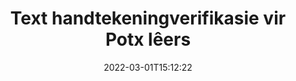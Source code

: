 ---
############################# Static ############################
layout: "auto-gen-signature"
date: 2022-03-01T15:12:22
draft: false
operation: Verify
signaturetype: Text
fileformat: Potx
productName: .NET
lang: af
productCode: net
otherformats: pdf doc docx docm dot dotm dotx odt ott rtf xls xlsx xlsm xlsb csv ods ots xltx xltm ppt pptx pps ppsx odp otp potx potm pptm ppsm
breadcrumb: Put Text signature on Potx for C#

############################# Head ############################
head_title: "Verifikasie van Text handtekeninge vir Potx lêers via C#"
head_description: "Gebruik slegs 'n paar reëls van .NET-kode om Potx-dokumente en hul Text-handtekeninge te verifieer."

############################# Header ############################
title: "Text handtekeningverifikasie vir Potx lêers"
description: "API vir .NET bied geleentheid om Text handtekeninge by Potx dokumente te verifieer. Verifikasie van e-handtekeninge binne jou Potx dokumente kan vinnig en maklik uitgevoer word."
bg_image: "https://cms.admin.containerize.com/templates/aspose/App_Themes/V3/images/bg/header1.png"
bg_overlay: false
button:
    enable: true

############################# SubMenu ############################
submenu:
    enable: true

    left:
        img_alt: "GroupDocs.Signature for .NET"
        image: "https://cms.admin.containerize.com/templates/groupdocs/images/product-logos/90x90-noborder/groupdocs-signature-net.png"
        product: "GroupDocs.Signature"
        platform: ".NET"



############################# About ############################
about:
    enable: true
    title: "Ontdek nuwe GroupDocs.Signature for .NET API-kenmerke"
    content: |
        [GroupDocs.Signature for .NET](https://products.groupdocs.com/signature/net/) API bied wye verskeidenheid maniere om talle dokumentformate te verwerk deur elektroniese handtekeninge te gebruik. Baie soorte digitale handtekeninge soos tekste, beelde, digitale sertifikate, strepieskodes, QR-kodes, seëls of metadata word ondersteun. Kliënte kan digitale handtekeninge by PDF's, MS Word-dokumente, MS Excel-werkboeke, MS PowerPoint-aanbiedings, Adobe Photoshop-lêers en verskeie beeldformate byvoeg, verwyder, redigeer, valideer of deursoek. Verstommende aantal bykomende kenmerke en instellings is beskikbaar.
    

############################# Steps ############################
steps:
    enable: true
    title_left: "Hoe om Text handtekeninge in jou Potx dokument te bekragtig"
    content_left: |
        [GroupDocs.Signature for .NET](https://products.groupdocs.com/signature/net/) sluit nuttige kenmerke in soos verifikasie van Text-handtekeninge wat by Potx-dokumente geplaas word. Gebruik hierdie geleentheid sonder om ekstra kode te implementeer.
        
        * Eerstens, instansieer Handtekeningklas wat as 'n konstruktor parameter pad verskaf na 'n dokument wat veronderstel is om geverifieer te word.
        * Tweedens, skep 'n nuwe VerifyOptions-objek en stel alle vereiste eienskappe op.
        * Laastens, roep Signature se objek Verifieer-metode deur VerifyOptions-instansie deur te gee.
        * Verwerk dan verifikasieresultate.

    title_right: "Stelselvereistes"
    content_right: |
        GroupDocs.Signature for .NET word op alle groot platforms en bedryfstelsels ondersteun. Voordat u die kode hieronder uitvoer, maak asseblief seker dat u die volgende voorvereistes op u stelsel geïnstalleer het.

        * Bedryfstelsels: Microsoft Windows, Linux, MacOS
        * Ontwikkelingsomgewings: Microsoft Visual Studio, Xamarin, MonoDevelop
        * Frameworks: .NET Framework, .NET Standard, .NET Core, Mono
        * Laai die nuutste weergawe van GroupDocs.Signature for .NET af vanaf [Nuget](https://www.nuget.org/packages/groupdocs.signature)
         
    code: |
        ```csharp    
                
        // Set up input Potx file
        string filePath = "input.potx";

        // Instantiate Signature for input file
        using (GroupDocs.Signature.Signature signature = new GroupDocs.Signature.Signature(filePath))
        {
                //Provide verification options
                TextVerifyOptions options = new TextVerifyOptions()
                {
                    // Process all pages 
                    AllPages = true,
                    // set up text match type
                    MatchType = TextMatchType.Exact,
                    // specify text pattern to search
                    Text = "Very important signature",
                };

                // Verify document signatures
                VerificationResult result = signature.Verify(options);

                //process result
                if (result.IsValid)
                {
                    //..
                }
        }

        ```

############################# Demos ############################
demos:
    enable: true
    title: "Ondertekening met Text handtekeninge Live Demo"
    content: |
       Voeg nou verskeie elektroniese handtekeninge by die Potx-lêer deur die [GroupDocs.Signature-toepassing](https://products.groupdocs.app/signature/family) webwerf te besoek.          

############################# More Formats ############################
more_formats:
    enable: true
    title: "Verifieer ander Text handtekeninge met behulp van C#"
    content: |
        "Verifikasie van elektroniese handtekeninge wat in verskeie dokumente geplaas is. Kontroleer die kwaliteit van handtekeninge in die gewilde lêerformate soos hieronder geopenbaar."
    format: 
       
       
back_to_top:
    enable: true
---